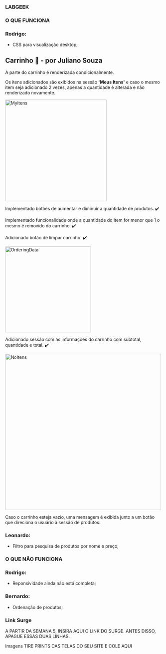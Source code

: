### LABGEEK

### O QUE FUNCIONA
### Rodrigo:
- CSS para visualização desktop;

<h2>Carrinho 🛒 - por Juliano Souza</h2>

<p>A parte do carrinho é renderizada condicionalmente.</p>
<p>Os itens adicionados são exibidos na sessão <strong>'Meus Itens'</strong> e caso o mesmo item seja adicionado 2 vezes, apenas a quantidade é alterada e não renderizado novamente.</p><img width="325" alt="MyItens" src="https://user-images.githubusercontent.com/77923171/135691042-e878b3fb-5a50-4a3a-9a73-f4a76198a52f.png">

<p>Implementado botões de aumentar e diminuir a quantidade de produtos. ✔️</p>
<p>Implementado funcionalidade onde a quantidade do item for menor que 1 o mesmo é removido do carrinho. ✔️</p>
<p>Adicionado botão de limpar carrinho. ✔️</p>
<img width="275" alt="OrderingData" src="https://user-images.githubusercontent.com/77923171/135691347-78b1b3db-a391-402a-8997-78d038a547d5.png">
<p>Adicionado sessão com as informações do carrinho com subtotal, quantidade e total. ✔️</p>
<img width="500" alt="NoItens" src="https://user-images.githubusercontent.com/77923171/135691427-46933320-2574-4e28-99a3-78f3931d60aa.png">
<p>Caso o carrinho esteja vazio, uma mensagem é exibida junto a um botão que direciona o usuário à sessão de produtos.</p>


### Leonardo:
- Filtro para pesquisa de produtos por nome e preço;

### O QUE NÃO FUNCIONA
### Rodrigo:
- Reponsividade ainda não está completa;

### Bernardo:
- Ordenação de produtos;

### Link Surge
A PARTIR DA SEMANA 5, INSIRA AQUI O LINK DO SURGE. ANTES DISSO, APAGUE ESSAS DUAS LINHAS.

Imagens
TIRE PRINTS DAS TELAS DO SEU SITE E COLE AQUI
